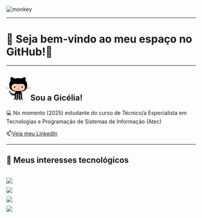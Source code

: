 ![monkey](https://i.gifer.com/1alw.gif)

--------------------
# 🌟 Seja bem-vindo ao meu espaço no GitHub!🌟
--------------------

## ![alt text](image.png)Sou a Gicélia!

💻 No momento (2025) estudante do curso de Técnico/a Especialista em Tecnologias e Programação de Sistemas de Informação (Atec)

📫[Veja meu LinkedIn](https://www.linkedin.com/in/gicelia/)

-----------------------
## 👀 Meus interesses tecnológicos

<img src="https://cdn.jsdelivr.net/gh/devicons/devicon@latest/icons/python/python-original.svg" width="60px"><br>
<img src="https://cdn.jsdelivr.net/gh/devicons/devicon@latest/icons/sqldeveloper/sqldeveloper-original.svg" width="60px"><br>
<img src="https://cdn.jsdelivr.net/gh/devicons/devicon@latest/icons/html5/html5-original-wordmark.svg" width="60px"><br>
<img src="https://cdn.jsdelivr.net/gh/devicons/devicon@latest/icons/linux/linux-original.svg" width="60px"><br>
------------------------

<!--
**giceliaqueiroz/giceliaqueiroz** is a ✨ _special_ ✨ repository because its `README.md` (this file) appears on your GitHub profile.

Here are some ideas to get you started:

- 🔭 I’m currently working on ...
- 🌱 I’m currently learning ...
- 👯 I’m looking to collaborate on ...
- 🤔 I’m looking for help with ...
- 💬 Ask me about ...
- 📫 How to reach me: ...
- 😄 Pronouns: ...
- ⚡ Fun fact: ...
-->
